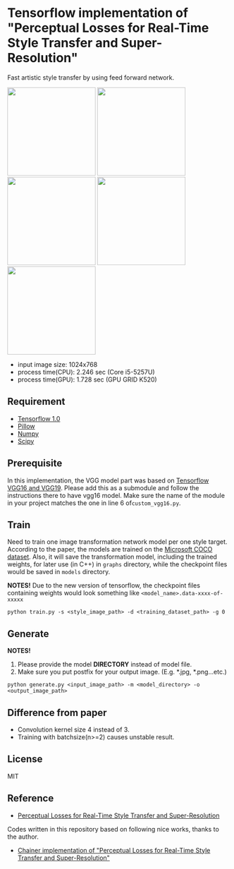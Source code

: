 # Tensorflow implementation of "Perceptual Losses for Real-Time Style Transfer and Super-Resolution"
Fast artistic style transfer by using feed forward network.

<img src="https://github.com/cardinalblue/neural-style/blob/master/tf_version/sample_images/tubingen.jpg?raw=true" height="200px">

<img src="https://github.com/cardinalblue/neural-style/blob/master/tf_version/sample_images/Matisse.jpg?raw=true" height="200px">
<img src="https://github.com/cardinalblue/neural-style/blob/master/tf_version/sample_images/Matisse_output.jpg?raw=true" height="200px">

<img src="https://github.com/cardinalblue/neural-style/blob/master/tf_version/sample_images/Robert_Delaunay,_1906,_Portrait_de_Metzinger,_oil_on_canvas,_55_x_43_cm,_DSC08255.jpg?raw=true" height="200px">
<img src="https://github.com/cardinalblue/neural-style/blob/master/tf_version/sample_images/RobertD_output.jpg?raw=true" height="200px">

- input image size: 1024x768
- process time(CPU): 2.246 sec (Core i5-5257U)
- process time(GPU): 1.728 sec (GPU GRID K520)


## Requirement
- [Tensorflow 1.0](https://github.com/tensorflow/tensorflow)
- [Pillow](https://github.com/python-pillow/Pillow)
- [Numpy](https://github.com/numpy/numpy)
- [Scipy](https://github.com/scipy/scipy)


## Prerequisite
In this implementation, the VGG model part was based on [Tensorflow VGG16 and VGG19](https://github.com/machrisaa/tensorflow-vgg). Please add this as a submodule and follow the instructions there to have vgg16 model. Make sure the name of the module in your project matches the one in line 6 of`custom_vgg16.py`.

## Train
Need to train one image transformation network model per one style target.
According to the paper, the models are trained on the [Microsoft COCO dataset](http://mscoco.org/dataset/#download). 
Also, it will save the transformation model, including the trained weights, for later use (in C++) in ```graphs``` directory, while the checkpoint files would be saved in ```models``` directory. 

**NOTES!**
Due to the new version of tensorflow, the checkpoint files containing weights would look something like `<model_name>.data-xxxx-of-xxxxx`


```
python train.py -s <style_image_path> -d <training_dataset_path> -g 0
```

## Generate

**NOTES!**
1. Please provide the model **DIRECTORY** instead of model file. 
2. Make sure you put postfix for your output image. (E.g. *.jpg, *.png...etc.)

```
python generate.py <input_image_path> -m <model_directory> -o <output_image_path>
```

## Difference from paper
- Convolution kernel size 4 instead of 3.
- Training with batchsize(n>=2) causes unstable result.

## License
MIT

## Reference
- [Perceptual Losses for Real-Time Style Transfer and Super-Resolution](http://arxiv.org/abs/1603.08155)

Codes written in this repository based on following nice works, thanks to the author.

- [Chainer implementation of "Perceptual Losses for Real-Time Style Transfer and Super-Resolution"](https://github.com/yusuketomoto/chainer-fast-neuralstyle)
